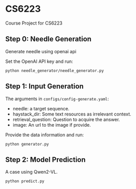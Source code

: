 # CS6223
Course Project for CS6223

## Step 0: Needle Generation
Generate needle using openai api

Set the OpenAI API key and run:
```
python needle_generator/needle_generator.py
```

## Step 1: Input Generation
The arguments in `configs/config-generate.yaml`:
- needle: a target sequence.
- haystack_dir: Some text resources as irrelevant context.
- retrieval_question: Question to acquire the answer.
- image: An url to the image if provide.

Provide the data information and run:
```
python generator.py
```

## Step 2: Model Prediction
A case using Qwen2-VL.
```
python predict.py
```
